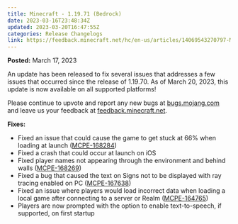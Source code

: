 ```yaml
---
title: Minecraft - 1.19.71 (Bedrock)
date: 2023-03-16T23:48:34Z
updated: 2023-03-20T16:47:55Z
categories: Release Changelogs
link: https://feedback.minecraft.net/hc/en-us/articles/14069543270797-Minecraft-1-19-71-Bedrock
---
```


**Posted:** March 17, 2023

An update has been released to fix several issues that addresses a few issues that occurred since the release of 1.19.70. As of March 20, 2023, this update is now available on all supported platforms!

Please continue to upvote and report any new bugs at [bugs.mojang.com](https://bugs.mojang.com/) and leave us your feedback at [feedback.minecraft.net](https://feedback.minecraft.net/).  
  

**Fixes:**

- Fixed an issue that could cause the game to get stuck at 66% when loading at launch ([MCPE-168284](https://bugs.mojang.com/browse/MCPE-168284))
- Fixed a crash that could occur at launch on iOS
- Fixed player names not appearing through the environment and behind walls ([MCPE-168269](https://bugs.mojang.com/browse/MCPE-168269))
- Fixed a bug that caused the text on Signs not to be displayed with ray tracing enabled on PC ([MCPE-167638](https://bugs.mojang.com/browse/MCPE-167638))
- Fixed an issue where players would load incorrect data when loading a local game after connecting to a server or Realm ([MCPE-164765](https://bugs.mojang.com/browse/MCPE-164765))
- Players are now prompted with the option to enable text-to-speech, if supported, on first startup
